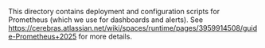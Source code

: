 This directory contains deployment and configuration scripts for Prometheus (which we use for dashboards and alerts). See https://cerebras.atlassian.net/wiki/spaces/runtime/pages/3959914508/guide-Prometheus+2025 for more details.